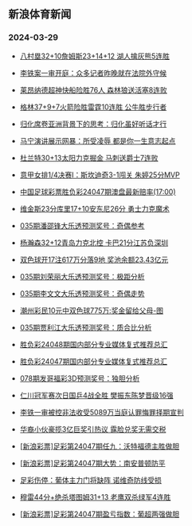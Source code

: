 ## 新浪体育新闻 
### 2024-03-29

+ [八村塁32+10詹姆斯23+14+12 湖人擒灰熊5连胜](https://sports.sina.com.cn/basketball/nba/2024-03-28/doc-inapvtsa2605572.shtml)

+ [李铁案一审开庭：众多记者昨晚就在法院外守候](https://sports.sina.com.cn/china/2024-03-28/doc-inapvtry5818250.shtml)

+ [莱昂纳德超神快船险胜76人 森林狼送活塞8连败](https://sports.sina.com.cn/basketball/nba/2024-03-28/doc-inapvtrw3718412.shtml)

+ [格林37+9+7火箭险胜雷霆10连胜 公牛胜步行者](https://sports.sina.com.cn/basketball/nba/2024-03-28/doc-inapvtsa2612085.shtml)

+ [归化席卷亚洲背景下的思考：归化虽好听话才行](https://sports.sina.com.cn/china/2024-03-28/doc-inapvtsa2614708.shtml)

+ [马宁演讲展示网暴：所受凌辱 都是你一生意志起点](https://sports.sina.com.cn/china/2024-03-28/doc-inapvtrw3704082.shtml)

+ [杜兰特30+13太阳力克掘金 马刺送爵士7连败](https://sports.sina.com.cn/basketball/nba/2024-03-28/doc-inapvxxt4634651.shtml)

+ [意甲女排1/4决赛I：斯坎迪奇3-1闯关 朱婷25分MVP](https://sports.sina.com.cn/others/volleyball/2024-03-28/doc-inapvpka5894003.shtml)

+ [中国足球彩票胜负彩24047期澳盘最新赔率(17:00)](https://sports.sina.com.cn/l/2024-03-28/doc-inapvpix4801140.shtml)

+ [维金斯23分库里17+10安东尼26分 勇士力克魔术](https://sports.sina.com.cn/basketball/nba/2024-03-28/doc-inapvtrw3705419.shtml)

+ [035期潘邵锋大乐透预测奖号：奇偶参考](https://sports.sina.com.cn/l/2024-03-28/doc-inapwefu5642798.shtml)

+ [杨瀚森32+12青岛力克北控 卡巴21分江苏负深圳](https://sports.sina.com.cn/basketball/cba/2024-03-28/doc-inapwvcq2141347.shtml)

+ [双色球开17注617万分落9地 奖池余额23.43亿元](https://sports.sina.com.cn/l/2024-03-28/doc-inapwvci4260155.shtml)

+ [035期刘荣丽大乐透预测奖号：极距分析](https://sports.sina.com.cn/l/2024-03-28/doc-inapwefu5644131.shtml)

+ [035期李文文大乐透预测奖号：奇偶走势](https://sports.sina.com.cn/l/2024-03-28/doc-inapwefu5643102.shtml)

+ [潮州彩民10元中双色球775万:奖金留给父母-图](https://sports.sina.com.cn/l/2024-03-28/doc-inapwefr4523521.shtml)

+ [035期贾利江大乐透预测奖号：质合比分析](https://sports.sina.com.cn/l/2024-03-28/doc-inapwefu5643928.shtml)

+ [胜负彩24048期国内部分专业媒体复式推荐总汇](https://sports.sina.com.cn/l/2024-03-28/doc-inapwkpp4462467.shtml)

+ [胜负彩24047期国内部分专业媒体复式推荐总汇](https://sports.sina.com.cn/l/2024-03-28/doc-inapwkpu2335787.shtml)

+ [078期发哥福彩3D预测奖号：独胆分析](https://sports.sina.com.cn/l/2024-03-28/doc-inapvxxu3620400.shtml)

+ [仁川冠军赛次日国乒4战全胜 樊振东陈梦晋级16强](https://sports.sina.com.cn/others/pingpang/2024-03-28/doc-inapwvcq2136452.shtml)

+ [李铁一审被控非法收受5089万当庭认罪悔罪择期宣判](https://sports.sina.com.cn/china/national/2024-03-28/doc-inapwvci4254212.shtml)

+ [华裔小伙豪揽3亿巨奖引热议 露脸兑奖无需交税](https://sports.sina.com.cn/l/2024-03-29/doc-inapxsia4938373.shtml)

+ [[新浪彩票]足彩第24047期任九：沃特福德主胜做胆](https://sports.sina.com.cn/l/2024-03-29/doc-inapxshx3818538.shtml)

+ [[新浪彩票]足彩第24047期大势：南安普顿防平](https://sports.sina.com.cn/l/2024-03-29/doc-inapxsia4938771.shtml)

+ [足彩伤停：葡体主力门将缺阵 诺维奇防线受损](https://sports.sina.com.cn/l/2024-03-28/doc-inapwkps5562645.shtml)

+ [穆雷44分+绝杀塔图姆31+13 老鹰双杀绿军4连胜](https://sports.sina.com.cn/basketball/nba/2024-03-29/doc-inapyawu2604896.shtml)

+ [[新浪彩票]足彩第24047期盈亏指数：葡超两强做胆](https://sports.sina.com.cn/l/2024-03-29/doc-inapxsia4939438.shtml)

